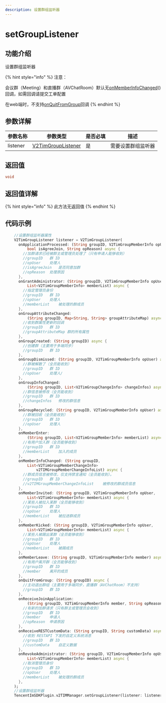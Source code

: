 ```yaml
---
description: 设置群组监听器
---
```


# setGroupListener

## 功能介绍

设置群组监听器

{% hint style="info" %}
注意：

会议群（Meeting）和直播群（AVChatRoom）默认无[onMemberInfoChanged](../callbacks/onmemberinfochangedcallback.md)()回调，如需回调请提交工单配置

在web端时，不支持[onQuitFromGroup](../callbacks/onquitfromgroupcallback.md)回调
{% endhint %}

## 参数详解

| 参数名称     | 参数类型                                                                  | 是否必填 | 描述        |
| -------- | --------------------------------------------------------------------- | ---- | --------- |
| listener | [V2TimGroupListener](../guan-jian-lei/listener/v2timgrouplistener.md) | 是    | 需要设置群组监听器 |

## 返回值

```dart
void
```

## 返回值详解

{% hint style="info" %}
此方法无返回值
{% endhint %}

## 代码示例  &#x20;

```dart
    //设置群组监听器属性
    V2TimGroupListener listener = V2TimGroupListener(
      onApplicationProcessed: (String groupID, V2TimGroupMemberInfo opUser,
          bool isAgreeJoin, String opReason) async {
        //加群请求已经被群主或管理员处理了（只有申请人能够收到）
        //groupID	群 ID
        //opUser	处理人
        //isAgreeJoin	是否同意加群
        //opReason	处理原因
      },
      onGrantAdministrator: (String groupID, V2TimGroupMemberInfo opUser,
          List<V2TimGroupMemberInfo> memberList) async {
        //指定管理员身份
        //groupID	群 ID
        //opUser	处理人
        //memberList	被处理的群成员
      },
      onGroupAttributeChanged:
          (String groupID, Map<String, String> groupAttributeMap) async {
        //收到群属性更新的回调
        //groupID	群 ID
        //groupAttributeMap	群的所有属性
      },
      onGroupCreated: (String groupID) async {
        //创建群（主要用于多端同步）
        //groupID	群 ID
      },
      onGroupDismissed: (String groupID, V2TimGroupMemberInfo opUser) async {
        //群被解散了（全员能收到）
        //groupID	群 ID
        //opUser	处理人/
      },
      onGroupInfoChanged:
          (String groupID, List<V2TimGroupChangeInfo> changeInfos) async {
        //群信息被修改（全员能收到）
        //groupID	群 ID
        //changeInfos	修改的群信息
      },
      onGroupRecycled: (String groupID, V2TimGroupMemberInfo opUser) async {
        //群被回收（全员能收到）
        //groupID	群 ID
        //opUser	处理人
      },
      onMemberEnter:
          (String groupID, List<V2TimGroupMemberInfo> memberList) async {
        //有用户加入群（全员能够收到）
        //groupID	群 ID
        //memberList	加入的成员
      },
      onMemberInfoChanged: (String groupID,
          List<V2TimGroupMemberChangeInfo>
              v2TIMGroupMemberChangeInfoList) async {
        //群成员信息被修改，仅支持禁言通知（全员能收到）。
        //groupID	群 ID
        //v2TIMGroupMemberChangeInfoList	被修改的群成员信息
      },
      onMemberInvited: (String groupID, V2TimGroupMemberInfo opUser,
          List<V2TimGroupMemberInfo> memberList) async {
        //某些人被拉入某群（全员能够收到）
        //groupID	群 ID
        //opUser	处理人
        //memberList	被拉进群成员
      },
      onMemberKicked: (String groupID, V2TimGroupMemberInfo opUser,
          List<V2TimGroupMemberInfo> memberList) async {
        //某些人被踢出某群（全员能够收到）
        //groupID	群 ID
        //opUser	处理人
        //memberList	被踢成员
      },
      onMemberLeave: (String groupID, V2TimGroupMemberInfo member) async {
        //有用户离开群（全员能够收到）
        //groupID	群 ID
        //member	离开的成员
      },
      onQuitFromGroup: (String groupID) async {
        //主动退出群组（主要用于多端同步，直播群（AVChatRoom）不支持）
        //groupID	群 ID
      },
      onReceiveJoinApplication:
          (String groupID, V2TimGroupMemberInfo member, String opReason) async {
        //有新的加群请求（只有群主或管理员会收到）
        //groupID	群 ID
        //member	申请人
        //opReason	申请原因
      },
      onReceiveRESTCustomData: (String groupID, String customData) async {
        //收到 RESTAPI 下发的自定义系统消息
        //groupID	群 ID
        //customData	自定义数据
      },
      onRevokeAdministrator: (String groupID, V2TimGroupMemberInfo opUser,
          List<V2TimGroupMemberInfo> memberList) async {
        //取消管理员身份
        //groupID	群 ID
        //opUser	处理人
        //memberList	被处理的群成员
      },
    );
    //设置群组监听器
    TencentImSDKPlugin.v2TIMManager.setGroupListener(listener: listener);
```
